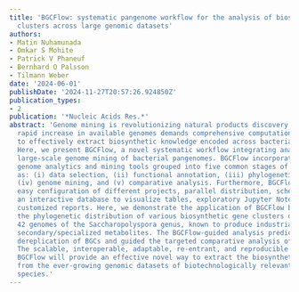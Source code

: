 ```yaml
---
title: 'BGCFlow: systematic pangenome workflow for the analysis of biosynthetic gene
  clusters across large genomic datasets'
authors:
- Matin Nuhamunada
- Omkar S Mohite
- Patrick V Phaneuf
- Bernhard O Palsson
- Tilmann Weber
date: '2024-06-01'
publishDate: '2024-11-27T20:57:26.924850Z'
publication_types:
- 2
publication: '*Nucleic Acids Res.*'
abstract: 'Genome mining is revolutionizing natural products discovery efforts. The
  rapid increase in available genomes demands comprehensive computational platforms
  to effectively extract biosynthetic knowledge encoded across bacterial pangenomes.
  Here, we present BGCFlow, a novel systematic workflow integrating analytics for
  large-scale genome mining of bacterial pangenomes. BGCFlow incorporates several
  genome analytics and mining tools grouped into five common stages of analysis such
  as: (i) data selection, (ii) functional annotation, (iii) phylogenetic analysis,
  (iv) genome mining, and (v) comparative analysis. Furthermore, BGCFlow provides
  easy configuration of different projects, parallel distribution, scheduled job monitoring,
  an interactive database to visualize tables, exploratory Jupyter Notebooks, and
  customized reports. Here, we demonstrate the application of BGCFlow by investigating
  the phylogenetic distribution of various biosynthetic gene clusters detected across
  42 genomes of the Saccharopolyspora genus, known to produce industrially important
  secondary/specialized metabolites. The BGCFlow-guided analysis predicted more accurate
  dereplication of BGCs and guided the targeted comparative analysis of selected RiPPs.
  The scalable, interoperable, adaptable, re-entrant, and reproducible nature of the
  BGCFlow will provide an effective novel way to extract the biosynthetic knowledge
  from the ever-growing genomic datasets of biotechnologically relevant bacterial
  species.'
---
```

